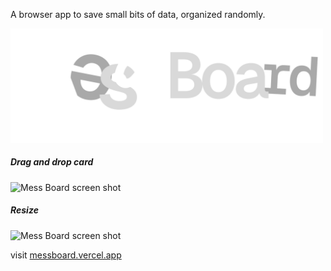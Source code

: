 <!-- @format -->

A browser app to save small bits of data, organized randomly.

<img
  src="public/logo.svg"
  alt="Mess Board screen shot"
  title="screenshot"
  style="display: inline-block; margin: 0 auto; max-width : 500px">

##### Drag and drop card

<img
  src="public/gifa.gif"
  alt="Mess Board screen shot"
  title="screenshot"
  style="display: inline-block; margin: 0 auto; max-width : 500px">

##### Resize

<img
  src="public/gib.gif"
  alt="Mess Board screen shot"
  title="screenshot"
  style="display: inline-block; margin: 0 auto; max-width : 500px">

visit [messboard.vercel.app](https://messboard.vercel.app/)

